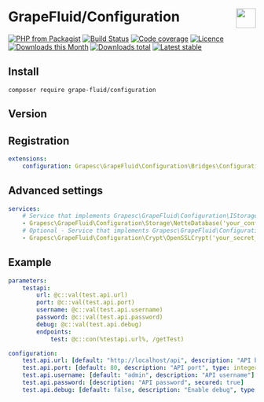 # GrapeFluid/Configuration <img align="right" height="40px" src="https://developers.grapesc.cz/logo_inline.png">

[![PHP from Packagist](https://img.shields.io/packagist/php-v/grape-fluid/configuration.svg?style=flat-square)](https://packagist.org/packages/grape-fluid/configuration)
[![Build Status](https://img.shields.io/travis/grape-fluid/configuration.svg?style=flat-square)](https://travis-ci.org/grape-fluid/configuration)
[![Code coverage](https://img.shields.io/coveralls/grape-fluid/configuration.svg?style=flat-square)](https://coveralls.io/r/grape-fluid/configuration)
[![Licence](https://img.shields.io/packagist/l/grape-fluid/configuration.svg?style=flat-square)](https://packagist.org/packages/grape-fluid/configuration)
[![Downloads this Month](https://img.shields.io/packagist/dm/grape-fluid/configuration.svg?style=flat-square)](https://packagist.org/packages/grape-fluid/configuration)
[![Downloads total](https://img.shields.io/packagist/dt/grape-fluid/configuration.svg?style=flat-square)](https://packagist.org/packages/grape-fluid/configuration)
[![Latest stable](https://img.shields.io/packagist/v/grape-fluid/configuration.svg?style=flat-square)](https://packagist.org/packages/grape-fluid/configuration)


## Install

```
composer require grape-fluid/configuration
```

## Version


## Registration

```yaml
extensions:
    configuration: Grapesc\GrapeFluid\Configuration\Bridges\ConfigurationDI\ConfigurationExtension
```

## Advanced settings

```yaml
services:
    # Service that implements Grapesc\GrapeFluid\Configuration\IStorage
    - Grapesc\GrapeFluid\Configuration\Storage\NetteDatabase('your_configuration_table_name')
    # Optional - Service that implements Grapesc\GrapeFluid\Configuration\Crypt\ICrypt
    - Grapesc\GrapeFluid\Configuration\Crypt\OpenSSLCrypt('your_secret_token')
```

## Example 

```yaml
parameters:
    testapi:
        url: @c::val(test.api.url)
        port: @c::val(test.api.port)
        username: @c::val(test.api.username)
        password: @c::val(test.api.password)
        debug: @c::val(test.api.debug)
        endpoints:
            test: @c::con(%testapi.url%, /getTest)    

configuration:
    test.api.url: [default: "http://localhost/api", description: "API base path"]
    test.api.port: [default: 80, description: "API port", type: integer, nullable: false]
    test.api.username: [default: "admin", description: "API username"]
    test.api.password: [description: "API password", secured: true]
    test.api.debug: [default: false, description: "Enable debug", type: boolean, nullable: false]
```
